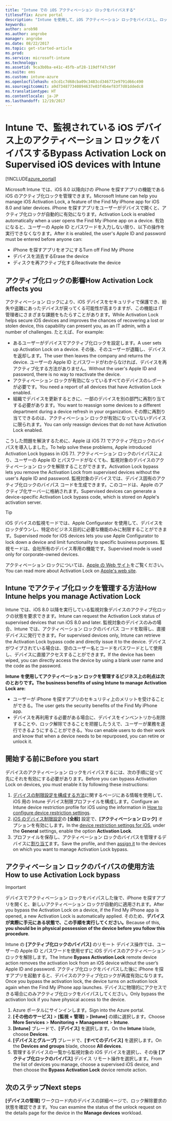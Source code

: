 ```yaml
---
title: "Intune での iOS アクティベーション ロックをバイパスする"
titlesuffix: Azure portal
description: "Intune を使用して、iOS アクティベーション ロックをバイパスし、ロックされたデバイスにアクセスする方法を説明します。\""
keywords: 
author: arob98
ms.author: angrobe
manager: angrobe
ms.date: 08/22/2017
ms.topic: get-started-article
ms.prod: 
ms.service: microsoft-intune
ms.technology: 
ms.assetid: 9ca3b0ba-e41c-45fb-af28-119dff47c59f
ms.suite: ems
ms.custom: intune-azure
ms.openlocfilehash: e3cd1c7d68cba09c3483cd346772e9791d66c490
ms.sourcegitcommit: a9d734877340894637e03f4b4ef83f7d01ddedc8
ms.translationtype: HT
ms.contentlocale: ja-JP
ms.lasthandoff: 12/19/2017
---
```

# <a name="bypass-activation-lock-on-supervised-ios-devices-with-intune"></a><span data-ttu-id="54ba1-103">Intune で、監視されている iOS デバイス上のアクティベーション ロックをバイパスする</span><span class="sxs-lookup"><span data-stu-id="54ba1-103">Bypass Activation Lock on Supervised iOS devices with Intune</span></span>


[!INCLUDE[azure_portal](./includes/azure_portal.md)]

<span data-ttu-id="54ba1-104">Microsoft Intune では、iOS 8.0 以降向けの iPhone を探すアプリの機能である iOS のアクティブ化ロックを管理できます。</span><span class="sxs-lookup"><span data-stu-id="54ba1-104">Microsoft Intune can help you manage iOS Activation Lock, a feature of the Find My iPhone app for iOS 8.0 and later devices.</span></span> <span data-ttu-id="54ba1-105">iPhone を探すアプリをユーザーがデバイスで開くと、アクティブ化ロックが自動的に有効になります。</span><span class="sxs-lookup"><span data-stu-id="54ba1-105">Activation Lock is enabled automatically when a user opens the Find My iPhone app on a device.</span></span> <span data-ttu-id="54ba1-106">有効になると、ユーザーの Apple ID とパスワードを入力しない限り、以下の操作を実行できなくなります。</span><span class="sxs-lookup"><span data-stu-id="54ba1-106">After it is enabled, the user's Apple ID and password must be entered before anyone can:</span></span>

- <span data-ttu-id="54ba1-107">iPhone を探すアプリをオフにする</span><span class="sxs-lookup"><span data-stu-id="54ba1-107">Turn off Find My iPhone</span></span>
- <span data-ttu-id="54ba1-108">デバイスを消去する</span><span class="sxs-lookup"><span data-stu-id="54ba1-108">Erase the device</span></span>
- <span data-ttu-id="54ba1-109">ディスクを再アクティブ化する</span><span class="sxs-lookup"><span data-stu-id="54ba1-109">Reactivate the device</span></span>

## <a name="how-activation-lock-affects-you"></a><span data-ttu-id="54ba1-110">アクティブ化ロックの影響</span><span class="sxs-lookup"><span data-stu-id="54ba1-110">How Activation Lock affects you</span></span>

<span data-ttu-id="54ba1-111">アクティベーション ロックにより、iOS デバイスをセキュリティで保護でき、紛失や盗難にあったデバイスが戻ってくる可能性が高まりますが、この機能は IT 管理者にさまざまな課題をもたらすことがあります。</span><span class="sxs-lookup"><span data-stu-id="54ba1-111">While Activation Lock helps secure iOS devices and improves the chances of recovering a lost or stolen device, this capability can present you, as an IT admin, with a number of challenges.</span></span> <span data-ttu-id="54ba1-112">たとえば、</span><span class="sxs-lookup"><span data-stu-id="54ba1-112">For example:</span></span>

- <span data-ttu-id="54ba1-113">あるユーザーがデバイスでアクティブ化ロックを設定します。</span><span class="sxs-lookup"><span data-stu-id="54ba1-113">A user sets up Activation Lock on a device.</span></span> <span data-ttu-id="54ba1-114">その後、そのユーザーが退職し、デバイスを返却します。</span><span class="sxs-lookup"><span data-stu-id="54ba1-114">The user then leaves the company and returns the device.</span></span> <span data-ttu-id="54ba1-115">ユーザーの Apple ID とパスワードがわからなければ、デバイスを再アクティブ化する方法がありません。</span><span class="sxs-lookup"><span data-stu-id="54ba1-115">Without the user's Apple ID and password, there is no way to reactivate the device.</span></span>
- <span data-ttu-id="54ba1-116">アクティベーション ロックが有効になっているすべてのデバイスのレポートが必要です。</span><span class="sxs-lookup"><span data-stu-id="54ba1-116">You need a report of all devices that have Activation Lock enabled.</span></span>
- <span data-ttu-id="54ba1-117">組織でデバイスを更新するときに、一部のデバイスを別の部門に再割り当てする必要があります。</span><span class="sxs-lookup"><span data-stu-id="54ba1-117">You want to reassign some devices to a different department during a device refresh in your organization.</span></span> <span data-ttu-id="54ba1-118">その際に再割り当てできるのは、アクティベーション ロックが有効になっていないデバイスに限られます。</span><span class="sxs-lookup"><span data-stu-id="54ba1-118">You can only reassign devices that do not have Activation Lock enabled.</span></span>

<span data-ttu-id="54ba1-119">こうした問題を解決するために、Apple は iOS 7.1 でアクティブ化ロックのバイパスを導入しました。</span><span class="sxs-lookup"><span data-stu-id="54ba1-119">To help solve these problems, Apple introduced Activation Lock bypass in iOS 7.1.</span></span> <span data-ttu-id="54ba1-120">アクティベーション ロックのバイパスにより、ユーザーの Apple ID とパスワードがなくても、監視対象のデバイスのアクティベーション ロックを解除することができます。</span><span class="sxs-lookup"><span data-stu-id="54ba1-120">Activation Lock bypass lets you remove the Activation Lock from supervised devices without the user's Apple ID and password.</span></span> <span data-ttu-id="54ba1-121">監視対象のデバイスでは、デバイス固有のアクティブ化ロックのバイパス コードを生成できます。このコードは、Apple のアクティブ化サーバーに格納されます。</span><span class="sxs-lookup"><span data-stu-id="54ba1-121">Supervised devices can generate a device-specific Activation Lock bypass code, which is stored on Apple's activation server.</span></span>

>[!TIP]
><span data-ttu-id="54ba1-122">iOS デバイスの監視モードでは、Apple Configurator を使用して、デバイスをロックダウンし、特定のビジネス目的に必要な機能のみに制限することができます。</span><span class="sxs-lookup"><span data-stu-id="54ba1-122">Supervised mode for iOS devices lets you use Apple Configurator to lock down a device and limit functionality to specific business purposes.</span></span> <span data-ttu-id="54ba1-123">監視モードは、会社所有のデバイス専用の機能です。</span><span class="sxs-lookup"><span data-stu-id="54ba1-123">Supervised mode is used only for corporate-owned devices.</span></span>

<span data-ttu-id="54ba1-124">アクティベーション ロックについては、[Apple の Web サイト](https://support.apple.com/HT201365)をご覧ください。</span><span class="sxs-lookup"><span data-stu-id="54ba1-124">You can read more about Activation Lock on [Apple's web site](https://support.apple.com/HT201365).</span></span>

## <a name="how-intune-helps-you-manage-activation-lock"></a><span data-ttu-id="54ba1-125">Intune でアクティブ化ロックを管理する方法</span><span class="sxs-lookup"><span data-stu-id="54ba1-125">How Intune helps you manage Activation Lock</span></span>
<span data-ttu-id="54ba1-126">Intune では、iOS 8.0 以降を実行している監視対象デバイスのアクティブ化ロックの状態を要求できます。</span><span class="sxs-lookup"><span data-stu-id="54ba1-126">Intune can request the Activation Lock status of supervised devices that run iOS 8.0 and later.</span></span> <span data-ttu-id="54ba1-127">監視対象のデバイスのみの場合、Intune では、アクティベーション ロックのバイパス コードを取得し、直接デバイスに発行できます。</span><span class="sxs-lookup"><span data-stu-id="54ba1-127">For supervised devices only, Intune can retrieve the Activation Lock bypass code and directly issue it to the device.</span></span> <span data-ttu-id="54ba1-128">デバイスがワイプされている場合は、空のユーザー名とコードをパスワードとして使用し、デバイスに直接アクセスすることができます。</span><span class="sxs-lookup"><span data-stu-id="54ba1-128">If the device has been wiped, you can directly access the device by using a blank user name and the code as the password.</span></span>

<span data-ttu-id="54ba1-129">**Intune を使用してアクティベーション ロックを管理するビジネス上の利点は次のとおりです。**</span><span class="sxs-lookup"><span data-stu-id="54ba1-129">**The business benefits of using Intune to manage Activation Lock are:**</span></span>

- <span data-ttu-id="54ba1-130">ユーザーが iPhone を探すアプリのセキュリティ上のメリットを受けることができる。</span><span class="sxs-lookup"><span data-stu-id="54ba1-130">The user gets the security benefits of the Find My iPhone app.</span></span>
- <span data-ttu-id="54ba1-131">デバイスを再利用する必要がある場合に、デバイスをインベントリから削除することや、ロック解除できることを把握したうえで、ユーザーが業務を遂行できるようにすることができる。</span><span class="sxs-lookup"><span data-stu-id="54ba1-131">You can enable users to do their work and know that when a device needs to be repurposed, you can retire or unlock it.</span></span>

## <a name="before-you-start"></a><span data-ttu-id="54ba1-132">開始する前に</span><span class="sxs-lookup"><span data-stu-id="54ba1-132">Before you start</span></span>
<span data-ttu-id="54ba1-133">デバイスのアクティベーション ロックをバイパスするには、次の手順に従って先にそれを有効にする必要があります。</span><span class="sxs-lookup"><span data-stu-id="54ba1-133">Before you can bypass Activation Lock on devices, you must enable it by following these instructions:</span></span>

1. <span data-ttu-id="54ba1-134">[デバイスの制限設定を構成する方法](/intune-azure/configure-devices/how-to-configure-device-restrictions)に関するページにある情報を使用して、iOS 用の Intune デバイス制限プロファイルを構成します。</span><span class="sxs-lookup"><span data-stu-id="54ba1-134">Configure an Intune device restriction profile for iOS using the information in [How to configure device restriction settings](/intune-azure/configure-devices/how-to-configure-device-restrictions).</span></span>
2. <span data-ttu-id="54ba1-135">[iOS のデバイス制限設定](device-restrictions-ios.md)の **[全般]** 設定で、**[アクティベーション ロック]** オプションを有効にします。</span><span class="sxs-lookup"><span data-stu-id="54ba1-135">In the [device restriction settings for iOS](device-restrictions-ios.md), under the **General** settings, enable the option **Activation Lock**.</span></span>
3. <span data-ttu-id="54ba1-136">プロファイルを保存し、アクティベーション ロックのバイパスを管理するデバイスに[割り当て](device-profile-assign.md)ます。</span><span class="sxs-lookup"><span data-stu-id="54ba1-136">Save the profile, and then [assign it](device-profile-assign.md) to the devices on which you want to manage Activation Lock bypass.</span></span>


## <a name="how-to-use-activation-lock-bypass"></a><span data-ttu-id="54ba1-137">アクティベーション ロックのバイパスの使用方法</span><span class="sxs-lookup"><span data-stu-id="54ba1-137">How to use Activation Lock bypass</span></span>

>[!IMPORTANT]
><span data-ttu-id="54ba1-138">デバイスでアクティベーション ロックをバイパスした後で、iPhone を探すアプリを開くと、新しいアクティベーション ロックが自動的に適用されます。</span><span class="sxs-lookup"><span data-stu-id="54ba1-138">After you bypass the Activation Lock on a device, if the Find My iPhone app is opened, a new Activation Lock is automatically applied.</span></span> <span data-ttu-id="54ba1-139">そのため、**デバイスが実際に手元にある状態で、この手順を実行してください。**</span><span class="sxs-lookup"><span data-stu-id="54ba1-139">Because of this, **you should be in physical possession of the device before you follow this procedure**.</span></span>

<span data-ttu-id="54ba1-140">Intune の **[アクティブ化ロックのバイパス]** のリモート デバイス操作では、ユーザーの Apple ID とパスワードを使用せずに iOS デバイスのアクティベーション ロックを解除します。</span><span class="sxs-lookup"><span data-stu-id="54ba1-140">The Intune **Bypass Activation Lock** remote device action removes the activation lock from an iOS device without the user’s Apple ID and password.</span></span> <span data-ttu-id="54ba1-141">アクティブ化ロックをバイパスした後に iPhone を探すアプリを起動すると、デバイスのアクティブ化ロックが再度有効になります。</span><span class="sxs-lookup"><span data-stu-id="54ba1-141">Once you bypass the activation lock, the device turns on activation lock again when the Find My iPhone app launches.</span></span> <span data-ttu-id="54ba1-142">デバイスに物理的にアクセスできる場合にのみアクティブ化ロックをバイパスしてください。</span><span class="sxs-lookup"><span data-stu-id="54ba1-142">Only bypass the activation lock if you have physical access to the device.</span></span>

1. <span data-ttu-id="54ba1-143">Azure ポータルにサインインします。</span><span class="sxs-lookup"><span data-stu-id="54ba1-143">Sign into the Azure portal.</span></span>
2. <span data-ttu-id="54ba1-144">**[その他のサービス]** > **[監視 + 管理]** > **[Intune]** の順に選択します。</span><span class="sxs-lookup"><span data-stu-id="54ba1-144">Choose **More Services** > **Monitoring + Management** > **Intune**.</span></span>
3. <span data-ttu-id="54ba1-145">**[Intune]** ブレードで、**[デバイス]** を選択します。</span><span class="sxs-lookup"><span data-stu-id="54ba1-145">On the **Intune** blade, choose **Devices**.</span></span>
4. <span data-ttu-id="54ba1-146">**[デバイスとグループ]** ブレードで、**[すべてのデバイス]** を選択します。</span><span class="sxs-lookup"><span data-stu-id="54ba1-146">On the **Devices and groups** blade, choose **All devices**.</span></span>
5. <span data-ttu-id="54ba1-147">管理するデバイスの一覧から監視対象の iOS デバイスを選択し、その後 **[アクティブ化ロックのバイパス]** デバイス リモート操作を選択します。</span><span class="sxs-lookup"><span data-stu-id="54ba1-147">From the list of devices you manage, choose a supervised iOS device, and then choose the **Bypass Activation Lock** device remote action.</span></span>

## <a name="next-steps"></a><span data-ttu-id="54ba1-148">次のステップ</span><span class="sxs-lookup"><span data-stu-id="54ba1-148">Next steps</span></span>

<span data-ttu-id="54ba1-149">**[デバイスの管理]** ワークロード内のデバイスの詳細ページで、ロック解除要求の状態を確認できます。</span><span class="sxs-lookup"><span data-stu-id="54ba1-149">You can examine the status of the unlock request on the details page for the device in the **Manage devices** workload.</span></span>
